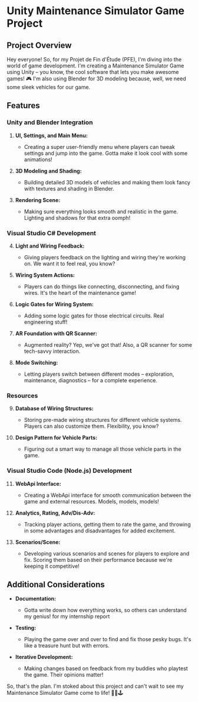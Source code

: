 # Unity Maintenance Simulator Game Project

## Project Overview

Hey everyone! So, for my Projet de Fin d'Étude (PFE), I'm diving into the world of game development. I'm creating a Maintenance Simulator Game using Unity – you know, the cool software that lets you make awesome games! 🎮 I'm also using Blender for 3D modeling because, well, we need some sleek vehicles for our game.

## Features

### Unity and Blender Integration

1. **UI, Settings, and Main Menu:**
   - Creating a super user-friendly menu where players can tweak settings and jump into the game. Gotta make it look cool with some animations!

2. **3D Modeling and Shading:**
   - Building detailed 3D models of vehicles and making them look fancy with textures and shading in Blender.

3. **Rendering Scene:**
   - Making sure everything looks smooth and realistic in the game. Lighting and shadows for that extra oomph!

### Visual Studio C# Development

4. **Light and Wiring Feedback:**
   - Giving players feedback on the lighting and wiring they're working on. We want it to feel real, you know?

5. **Wiring System Actions:**
   - Players can do things like connecting, disconnecting, and fixing wires. It's the heart of the maintenance game!

6. **Logic Gates for Wiring System:**
   - Adding some logic gates for those electrical circuits. Real engineering stuff!

7. **AR Foundation with QR Scanner:**
   - Augmented reality? Yep, we've got that! Also, a QR scanner for some tech-savvy interaction.

8. **Mode Switching:**
   - Letting players switch between different modes – exploration, maintenance, diagnostics – for a complete experience.

### Resources

9. **Database of Wiring Structures:**
   - Storing pre-made wiring structures for different vehicle systems. Players can also customize them. Flexibility, you know?

10. **Design Pattern for Vehicle Parts:**
    - Figuring out a smart way to manage all those vehicle parts in the game.

### Visual Studio Code (Node.js) Development

11. **WebApi Interface:**
    - Creating a WebApi interface for smooth communication between the game and external resources. Models, models, models!

12. **Analytics, Rating, Adv/Dis-Adv:**
    - Tracking player actions, getting them to rate the game, and throwing in some advantages and disadvantages for added excitement.

13. **Scenarios/Scene:**
    - Developing various scenarios and scenes for players to explore and fix. Scoring them based on their performance because we're keeping it competitive!

## Additional Considerations

- **Documentation:**
  - Gotta write down how everything works, so others can understand my genius! for my internship report

- **Testing:**
  - Playing the game over and over to find and fix those pesky bugs. It's like a treasure hunt but with errors.

- **Iterative Development:**
  - Making changes based on feedback from my buddies who playtest the game. Their opinions matter!

So, that's the plan. I'm stoked about this project and can't wait to see my Maintenance Simulator Game come to life! 🚗🔧🕹️
